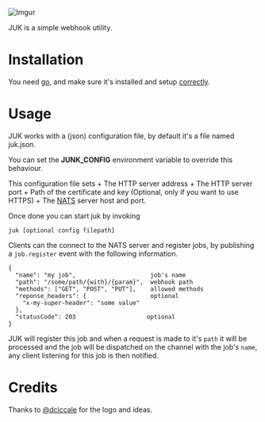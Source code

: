 ![Imgur](http://i.imgur.com/fkDXsy4.png)

JUK is a simple webhook utility.

# Installation
You need [go](http://golang.org), and make sure it's installed
and setup [correctly](https://golang.org/doc/install#testing).

# Usage
JUK works with a (json) configuration file,
by default it's a file named juk.json.

You can set the **JUNK_CONFIG** environment variable to override this behaviour.

This configuration file sets
    + The HTTP server address
    + The HTTP server port
    + Path of the certificate and key (Optional, only if you want to use HTTPS)
    + The [NATS](http://nats.io) server host and port.

Once done you can start juk by invoking

```
juk [optional config filepath]
```

Clients can the connect to the NATS server and register jobs, by publishing
a ```job.register``` event with the following information.

```
{
  "name": "my job",                     job's name
  "path": "/some/path/{with}/{param}",  webhook path
  "methods": ["GET", "POST", "PUT"],    allowed methods
  "reponse_headers": {                  optional
    "x-my-super-header": "some value"
  },
  "statusCode": 203                    optional
}
```

JUK will register this job and when a request is made to it's ```path```
it will be processed and the job will be dispatched on the channel with
the job's ```name```, any client listening for this job is then notified.


# Credits

Thanks to [@dciccale](https://github.com/dciccale) for the logo and ideas.

